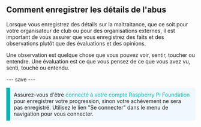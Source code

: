 ## Comment enregistrer les détails de l'abus

Lorsque vous enregistrez des détails sur la maltraitance, que ce soit pour votre organisateur de club ou pour des organisations externes, il est important de vous assurer que vous enregistrez des faits et des observations plutôt que des évaluations et des opinions.

Une observation est quelque chose que vous pouvez voir, sentir, toucher ou entendre. Une évaluation est ce que vous pensez de ce que vous avez vu, senti, touché ou entendu.

--- save ---

<p style="border-left: solid; border-width:10px; border-color: #0faeb0; background-color: aliceblue; padding: 10px;">
Assurez-vous d'être <span style="color: #0faeb0">connecté à votre compte Raspberry Pi Foundation</span> pour enregistrer votre progression, sinon votre achèvement ne sera pas enregistré. Utilisez le lien "Se connecter" dans le menu de navigation pour vous connecter.
</p>
